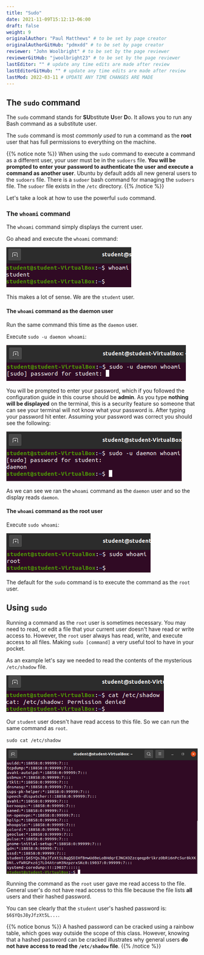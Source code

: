 ```yaml
---
title: "Sudo"
date: 2021-11-09T15:12:13-06:00
draft: false
weight: 9
originalAuthor: "Paul Matthews" # to be set by page creator
originalAuthorGitHub: "pdmxdd" # to be set by page creator
reviewer: "John Woolbright" # to be set by the page reviewer
reviewerGitHub: "jwoolbright23" # to be set by the page reviewer
lastEditor: "" # update any time edits are made after review
lastEditorGitHub: "" # update any time edits are made after review
lastMod: 2022-03-11 # UPDATE ANY TIME CHANGES ARE MADE
---
```


## The `sudo` command

The `sudo` command stands for **SU**bstitute **U**ser **D**o. It allows you to run any Bash command as a substitute user.

The `sudo` command is most *commonly used* to run a command as the **root** user that has full permissions to everything on the machine.

{{% notice note %}}
When using the `sudo` command to execute a command as a different user, your user must be in the `sudoers` file. **You will be prompted to enter your password to authenticate the user and execute a command as another user**. Ubuntu by default adds all new general users to the `sudoers` file. There is a `sudoer` bash command for managing the `sudoers` file. The `sudoer` file exists in the `/etc` directory.
{{% /notice %}}

Let's take a look at how to use the powerful `sudo` command.

### The `whoami` command

The `whoami` command simply displays the current user.

Go ahead and execute the `whoami` command:

![whoami](pictures/whoami.png)

This makes a lot of sense. We are the `student` user.

#### The `whoami` command as the daemon user

Run the same command this time as the `daemon` user.

Execute `sudo -u daemon whoami`:

![sudo -u daemon whoami](pictures/daemon-whoami.png)

You will be prompted to enter your password, which if you followed the configuration guide in this course should be **admin**. As you type **nothing will be displayed** on the terminal, this is a security feature so someone that can see your terminal will not know what your password is. After typing your password hit enter. Assuming your password was correct you should see the following:

![sudo -u daemon whoami results](pictures/daemon-whoami-results.png)

As we can see we ran the `whoami` command as the `daemon` user and so the display reads `daemon`.

#### The `whoami` command as the root user

Execute `sudo whoami`:

![sudo whoami](pictures/root-whoami.png)

The default for the `sudo` command is to execute the command as the `root` user.

## Using `sudo`

Running a command as the `root` user is sometimes necessary. You may need to read, or edit a file that your current user doesn't have read or write access to. However, the `root` user always has read, write, and execute access to all files. Making `sudo [command]` a very useful tool to have in your pocket.

As an example let's say we needed to read the contents of the mysterious `/etc/shadow` file.

![cat /etc/shadow](pictures/cat-etc-shadow.png)

Our `student` user doesn't have read access to this file. So we can run the same command as `root`.

`sudo cat /etc/shadow`

![sudo cat /etc/shadow](pictures/sudo-cat-etc-shadow.png)

Running the command as the `root` user gave me read access to the file. General user's do not have read access to this file because the file lists **all** users and their hashed password.

You can see clearly that the `student` user's hashed password is: `$6$YQsJ8yJfzXt5L...`. 

{{% notice bonus %}}
A hashed password can be cracked using a rainbow table, which goes way outside the scope of this class. However, knowing that a hashed password can be cracked illustrates why general users **do not have access to read the `/etc/shadow` file**.
{{% /notice %}}